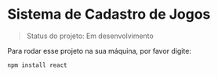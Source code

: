 # Sistema de Cadastro de Jogos

>Status do projeto: Em desenvolvimento 

Para rodar esse projeto na sua máquina, por favor digite:
``` 
npm install react
``` 

